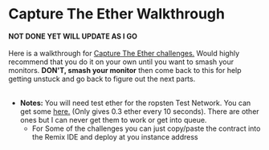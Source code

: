 # Capture The Ether Walkthrough
**NOT DONE YET WILL UPDATE AS I GO** <br></br>
Here is a walkthrough for [Capture The Ether challenges.](https://capturetheether.com/) Would highly recommend that you do it on your own until you want to smash your monitors. **DON'T, smash your monitor** then come back to this for help getting unstuck and go back to figure out the next parts.
<br></br>

* **Notes:** You will need test ether for the ropsten Test Network. You can get some [here.](https://faucet.ropsten.be/) (Only gives 0.3 ether every 10 seconds). There are other ones but I can never get them to work or get into queue.
    * For Some of the challenges you can just copy/paste the contract into the Remix IDE and deploy at you instance address
